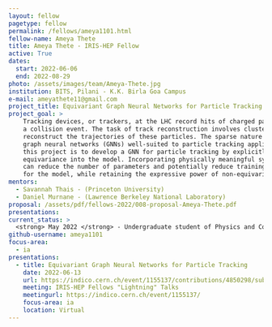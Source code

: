 ```yaml
---
layout: fellow
pagetype: fellow
permalink: /fellows/ameya1101.html
fellow-name: Ameya Thete
title: Ameya Thete - IRIS-HEP Fellow
active: True
dates:
  start: 2022-06-06
  end: 2022-08-29
photo: /assets/images/team/Ameya-Thete.jpg
institution: BITS, Pilani - K.K. Birla Goa Campus
e-mail: ameyathete11@gmail.com
project_title: Equivariant Graph Neural Networks for Particle Tracking
project_goal: >
    Tracking devices, or trackers, at the LHC record hits of charged particles produced in
    a collision event. The task of track reconstruction involves clustering tracker hits to
    reconstruct the trajectories of these particles. The sparse nature of tracking data makes
    graph neural networks (GNNs) well-suited to particle tracking applications. The goal of
    this project is to develop a GNN for particle tracking by explicitly incorporating rotational
    equivariance into the model. Incorporating physically meaningful symmetries into the GNN
    can reduce the number of parameters and potentially reduce training and inference times
    for the model, while retaining the expressive power of non-equivariant GNNs.
mentors:
  - Savannah Thais - (Princeton University)
  - Daniel Murnane - (Lawrence Berkeley National Laboratory)
proposal: /assets/pdf/fellows-2022/008-proposal-Ameya-Thete.pdf
presentations:
current_status: >
  <strong> May 2022 </strong> - Undergraduate student of Physics and Computer Science at BITS, Pilani - K.K. Birla Goa Campus.
github-username: ameya1101
focus-area:
  - ia
presentations:
  - title: Equivariant Graph Neural Networks for Particle Tracking
    date: 2022-06-13
    url: https://indico.cern.ch/event/1155137/contributions/4850298/subcontributions/385039/attachments/2461289/4219922/Ameya-Thete.pdf
    meeting: IRIS-HEP Fellows "Lightning" Talks
    meetingurl: https://indico.cern.ch/event/1155137/
    focus-area: ia
    location: Virtual
---
```

